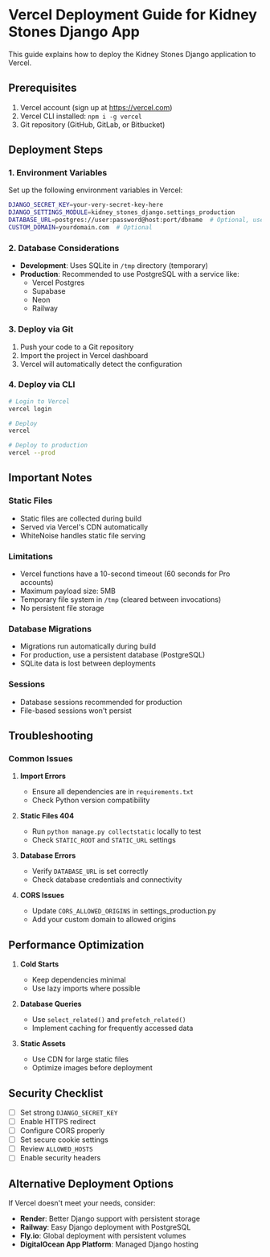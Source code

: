 # Vercel Deployment Guide for Kidney Stones Django App

This guide explains how to deploy the Kidney Stones Django application to Vercel.

## Prerequisites

1. Vercel account (sign up at https://vercel.com)
2. Vercel CLI installed: `npm i -g vercel`
3. Git repository (GitHub, GitLab, or Bitbucket)

## Deployment Steps

### 1. Environment Variables

Set up the following environment variables in Vercel:

```bash
DJANGO_SECRET_KEY=your-very-secret-key-here
DJANGO_SETTINGS_MODULE=kidney_stones_django.settings_production
DATABASE_URL=postgres://user:password@host:port/dbname  # Optional, uses SQLite if not set
CUSTOM_DOMAIN=yourdomain.com  # Optional
```

### 2. Database Considerations

- **Development**: Uses SQLite in `/tmp` directory (temporary)
- **Production**: Recommended to use PostgreSQL with a service like:
  - Vercel Postgres
  - Supabase
  - Neon
  - Railway

### 3. Deploy via Git

1. Push your code to a Git repository
2. Import the project in Vercel dashboard
3. Vercel will automatically detect the configuration

### 4. Deploy via CLI

```bash
# Login to Vercel
vercel login

# Deploy
vercel

# Deploy to production
vercel --prod
```

## Important Notes

### Static Files
- Static files are collected during build
- Served via Vercel's CDN automatically
- WhiteNoise handles static file serving

### Limitations
- Vercel functions have a 10-second timeout (60 seconds for Pro accounts)
- Maximum payload size: 5MB
- Temporary file system in `/tmp` (cleared between invocations)
- No persistent file storage

### Database Migrations
- Migrations run automatically during build
- For production, use a persistent database (PostgreSQL)
- SQLite data is lost between deployments

### Sessions
- Database sessions recommended for production
- File-based sessions won't persist

## Troubleshooting

### Common Issues

1. **Import Errors**
   - Ensure all dependencies are in `requirements.txt`
   - Check Python version compatibility

2. **Static Files 404**
   - Run `python manage.py collectstatic` locally to test
   - Check `STATIC_ROOT` and `STATIC_URL` settings

3. **Database Errors**
   - Verify `DATABASE_URL` is set correctly
   - Check database credentials and connectivity

4. **CORS Issues**
   - Update `CORS_ALLOWED_ORIGINS` in settings_production.py
   - Add your custom domain to allowed origins

## Performance Optimization

1. **Cold Starts**
   - Keep dependencies minimal
   - Use lazy imports where possible

2. **Database Queries**
   - Use `select_related()` and `prefetch_related()`
   - Implement caching for frequently accessed data

3. **Static Assets**
   - Use CDN for large static files
   - Optimize images before deployment

## Security Checklist

- [ ] Set strong `DJANGO_SECRET_KEY`
- [ ] Enable HTTPS redirect
- [ ] Configure CORS properly
- [ ] Set secure cookie settings
- [ ] Review `ALLOWED_HOSTS`
- [ ] Enable security headers

## Alternative Deployment Options

If Vercel doesn't meet your needs, consider:
- **Render**: Better Django support with persistent storage
- **Railway**: Easy Django deployment with PostgreSQL
- **Fly.io**: Global deployment with persistent volumes
- **DigitalOcean App Platform**: Managed Django hosting
